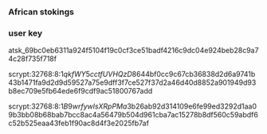 ### African stokings
### user key
atsk_69bc0eb6311a924f5104f19c0cf3ce51badf4216c9dc04e924beb28c9a74c28f735f718f



scrypt:32768:8:1$qkfWY5cctfUVHQzD$8644bf0cc9c67cb36838d2d6a9741b43b1471fa9d2d9d59527a75e9dff3f7ce527f37d2a46d40d8852a901949d93b8ec709e5fb64ede6f9cdf9ac51800767add

scrypt:32768:8:1$B9wrfywlsXRpPMa3$b26ab92d314109e6fe99ed3292d1aa09b3bb08b68bab7bcc8ac4a56479b504d961cba7ac15278b8df560c59abdf6c52b525eaa43feb1f90ac8d4f3e2025fb7af